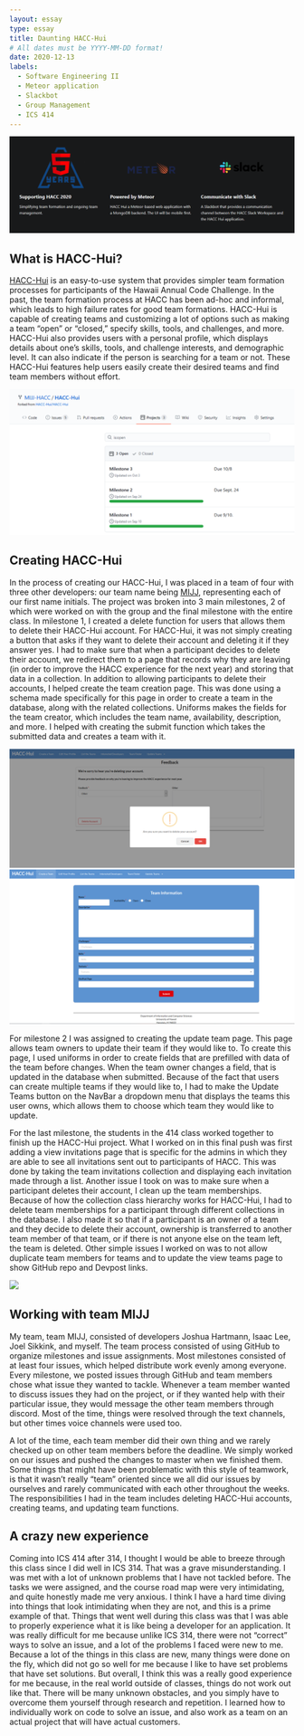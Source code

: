 ```yaml
---
layout: essay
type: essay
title: Daunting HACC-Hui 
# All dates must be YYYY-MM-DD format!
date: 2020-12-13
labels:
  - Software Engineering II
  - Meteor application
  - Slackbot
  - Group Management
  - ICS 414
--- 
```


<img class="ui centered big rounded image" src="../images/essay ss7.png">

## What is HACC-Hui?
[HACC-Hui](https://hacc.hawaii.gov/) is an easy-to-use system that provides simpler team formation processes for participants of the Hawaii Annual Code Challenge. In the past, the team formation process at HACC has been ad-hoc and informal, which leads to high failure rates for good team formations. HACC-Hui is capable of creating teams and customizing a lot of options such as making a team “open” or “closed,” specify skills, tools, and challenges, and more. HACC-Hui also provides users with a personal profile, which displays details about one’s skills, tools, and challenge interests, and demographic level. It can also indicate if the person is searching for a team or not. These HACC-Hui features help users easily create their desired teams and find team members without effort.

<img class="ui medium right rounded floated image" src="../images/essay ss6.png">

## Creating HACC-Hui
In the process of creating our HACC-Hui, I was placed in a team of four with three other developers: our team name being [MIJJ](https://github.com/MIJJ-HACC/HACC-Hui), representing each of our first name initials. The project was broken into 3 main milestones, 2 of which were worked on with the group and the final milestone with the entire class. In milestone 1, I created a delete function for users that allows them to delete their HACC-Hui account. For HACC-Hui, it was not simply creating a button that asks if they want to delete their account and deleting it if they answer yes. I had to make sure that when a participant decides to delete their account, we redirect them to a page that records why they are leaving (in order to improve the HACC experience for the next year) and storing that data in a collection. In addition to allowing participants to delete their accounts, I helped create the team creation page. This was done using a schema made specifically for this page in order to create a team in the database, along with the related collections. Uniforms makes the fields for the team creator, which includes the team name, availability, description, and more. I helped with creating the submit function which takes the submitted data and creates a team with it.

<img class="ui medium left rounded image" src="../images/essay ss1.png">
<img class="ui medium right rounded image" src="../images/essay ss2.png">

For milestone 2 I was assigned to creating the update team page. This page allows team owners to update their team if they would like to. To create this page, I used uniforms in order to create fields that are prefilled with data of the team before changes. When the team owner changes a field, that is updated in the database when submitted. Because of the fact that users can create multiple teams if they would like to, I had to make the Update Teams button on the NavBar a dropdown menu that displays the teams this user owns, which allows them to choose which team they would like to update.

For the last milestone, the students in the 414 class worked together to finish up the HACC-Hui project. What I worked on in this final push was first adding a view invitations page that is specific for the admins in which they are able to see all invitations sent out to participants of HACC. This was done by taking the team invitations collection and displaying each invitation made through a list. Another issue I took on was to make sure when a participant deletes their account, I clean up the team memberships. Because of how the collection class hierarchy works for HACC-Hui, I had to delete team memberships for a participant through different collections in the database. I also made it so that if a participant is an owner of a team and they decide to delete their account, ownership is transferred to another team member of that team, or if there is not anyone else on the team left, the team is deleted. Other simple issues I worked on was to not allow duplicate team members for teams and to update the view teams page to show GitHub repo and Devpost links.

<img class="ui medium left circular floated image" src="../images/.png">

## Working with team MIJJ
My team, team MIJJ, consisted of developers Joshua Hartmann, Isaac Lee, Joel Sikkink, and myself. The team process consisted of using GitHub to organize milestones and issue assignments. Most milestones consisted of at least four issues, which helped distribute work evenly among everyone. Every milestone, we posted issues through GitHub and team members chose what issue they wanted to tackle. Whenever a team member wanted to discuss issues they had on the project, or if they wanted help with their particular issue, they would message the other team members through discord. Most of the time, things were resolved through the text channels, but other times voice channels were used too. 

A lot of the time, each team member did their own thing and we rarely checked up on other team members before the deadline. We simply worked on our issues and pushed the changes to master when we finished them. Some things that might have been problematic with this style of teamwork, is that it wasn’t really “team” oriented since we all did our issues by ourselves and rarely communicated with each other throughout the weeks. The responsibilities I had in the team includes deleting HACC-Hui accounts, creating teams, and updating team functions. 

## A crazy new experience
Coming into ICS 414 after 314, I thought I would be able to breeze through this class since I did well in ICS 314. That was a grave misunderstanding. I was met with a lot of unknown problems that I have not tackled before. The tasks we were assigned, and the course road map were very intimidating, and quite honestly made me very anxious. I think I have a hard time diving into things that look intimidating when they are not, and this is a prime example of that. Things that went well during this class was that I was able to properly experience what it is like being a developer for an application. It was really difficult for me because unlike ICS 314, there were not “correct” ways to solve an issue, and a lot of the problems I faced were new to me. Because a lot of the things in this class are new, many things were done on the fly, which did not go so well for me because I like to have set problems that have set solutions. But overall, I think this was a really good experience for me because, in the real world outside of classes, things do not work out like that. There will be many unknown obstacles, and you simply have to overcome them yourself through research and repetition. I learned how to individually work on code to solve an issue, and also work as a team on an actual project that will have actual customers.
